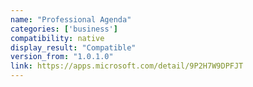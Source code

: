 ```yaml
---
name: "Professional Agenda"
categories: ['business']
compatibility: native
display_result: "Compatible"
version_from: "1.0.1.0"
link: https://apps.microsoft.com/detail/9P2H7W9DPFJT
---
```

